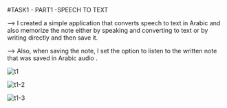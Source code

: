 #TASK1 - PART1 -SPEECH TO TEXT 

--> I created a simple application that converts speech to text in Arabic and also memorize the note either by speaking and converting to text or by writing directly and then save it.

--> Also, when saving the note, I set the option to listen to the written note that was saved in Arabic audio .

![t1](https://user-images.githubusercontent.com/104163432/180484564-6f0f125e-1453-485b-ba51-8c9b92c25551.png)

![t1-2](https://user-images.githubusercontent.com/104163432/180484810-b35e8a0e-ff7c-4d43-b4ca-32ad9fe50648.png)

![t1-3](https://user-images.githubusercontent.com/104163432/180485003-4f2cd437-3c8b-49ba-8a8e-66b627d02023.png)

